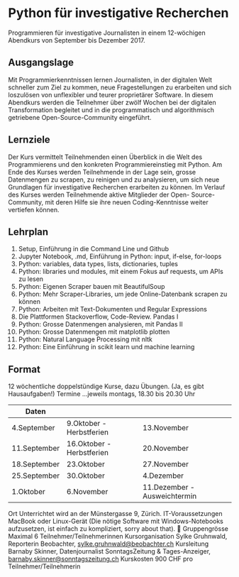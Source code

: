 # Python für investigative Recherchen

Programmieren für investigative Journalisten in einem 12-wöchigen Abendkurs von
September bis Dezember 2017.

## Ausgangslage
Mit Programmierkenntnissen lernen Journalisten, in der digitalen Welt schneller
zum Ziel zu kommen, neue Fragestellungen zu erarbeiten und sich loszulösen von
unflexibler und teurer proprietärer Software. In diesem Abendkurs werden die
Teilnehmer über zwölf Wochen bei der digitalen Transformation begleitet und in
die programmatisch und algorithmisch getriebene Open-Source-Community
eingeführt.

## Lernziele
Der Kurs vermittelt Teilnehmenden einen Überblick in die Welt des Programmierens
und den konkreten Programmiereinstieg mit Python. Am Ende des Kurses werden
Teilnehmende in der Lage sein, grosse Datenmengen zu scrapen, zu reinigen und zu
analysieren, um sich neue Grundlagen für investigative Recherchen erarbeiten zu
können. Im Verlauf des Kurses werden Teilnehmende aktive Mitglieder der Open-
Source-Community, mit deren Hilfe sie ihre neuen Coding-Kenntnisse weiter
vertiefen können.

## Lehrplan
1. Setup, Einführung in die Command Line und Github
2. Jupyter Notebook, .md, Einführung in Python: input, if-else, for-loops
3. Python: variables, data types, lists, dictionaries, tuples
4. Python: libraries und modules, mit einem Fokus auf requests, um APIs zu lesen
5. Python: Eigenen Scraper bauen mit BeautifulSoup
6. Python: Mehr Scraper-Libraries, um jede Online-Datenbank scrapen zu können
7. Python: Arbeiten mit Text-Dokumenten und Regular Expressions
8. Die Plattformen Stackoverflow, Code-Review. Pandas I
9. Python: Grosse Datenmengen analysieren, mit Pandas II
10. Python: Grosse Datenmengen mit matplotlib plotten
11. Python: Natural Language Processing mit nltk
12. Python: Eine Einführung in scikit learn und machine learning

## Format
12 wöchentliche doppelstündige Kurse, dazu Übungen. (Ja, es gibt Hausaufgaben!)
Termine
...jeweils montags, 18.30 bis 20.30 Uhr

|Daten        |                         |                            |                               
|-------------|-------------------------|----------------------------|
| 4.September |9.Oktober - Herbstferien |13.November                 |
|11.September |16.Oktober - Herbstferien|20.November                 |
|18.September |23.Oktober               |27.November                 |  
|25.September |30.Oktober               |4.Dezember                  |
| 1.Oktober   |6.November               |11.Dezember - Ausweichtermin|











Ort
Unterrichtet wird an der Münstergasse 9, Zürich.
IT-Voraussetzungen
MacBook oder Linux-Gerät (Die nötige Software mit Windows-Notebooks aufzusetzen, ist einfach zu kompliziert, sorry about that).

Gruppengrösse
Maximal 6 Teilnehmer/Teilnehmerinnen
Kursorganisation
Sylke Gruhnwald, Reporterin Beobachter, sylke.gruhnwald@beobachter.ch
Kursleitung
Barnaby Skinner, Datenjournalist SonntagsZeitung & Tages-Anzeiger, barnaby.skinner@sonntagszeitung.ch
Kurskosten
900 CHF pro Teilnehmer/Teilnehmerin
